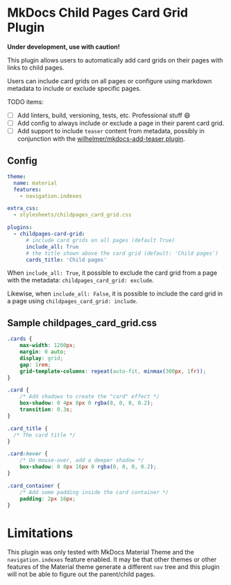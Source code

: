 # MkDocs Child Pages Card Grid Plugin

**Under development, use with caution!**

This plugin allows users to automatically add card grids on their pages with links to child pages.

Users can include card grids on all pages or configure using markdown metadata to include or exclude specific pages.

TODO items:

- [ ] Add linters, build, versioning, tests, etc. Professional stuff 😄
- [ ] Add config to always include or exclude a page in their parent card grid.
- [ ] Add support to include `teaser` content from metadata, possibly in conjunction with the [wilhelmer/mkdocs-add-teaser plugin](https://github.com/wilhelmer/mkdocs-add-teaser).

## Config

```yaml
theme: 
  name: material
  features:
    - navigation.indexes

extra_css:
  - stylesheets/childpages_card_grid.css

plugins:
  - childpages-card-grid:
      # include card grids on all pages (default True)
      include_all: True
      # the title shown above the card grid (default: 'Child pages')
      cards_title: 'Child pages'
```

When `include_all: True`, it possible to exclude the card grid from a page with the metadata: `childpages_card_grid: exclude`. 

Likewise, when `include_all: False`, it is possible to include the card grid in a page using `childpages_card_grid: include`.

## Sample childpages_card_grid.css

```css
.cards {
    max-width: 1200px;
    margin: 0 auto;
    display: grid;
    gap: 1rem;
    grid-template-columns: repeat(auto-fit, minmax(300px, 1fr));
}

.card {
    /* Add shadows to create the "card" effect */
    box-shadow: 0 4px 8px 0 rgba(0, 0, 0, 0.2);
    transition: 0.3s;
}

.card_title {
  /* The card title */
}

.card:hover {
    /* On mouse-over, add a deeper shadow */
    box-shadow: 0 8px 16px 0 rgba(0, 0, 0, 0.2);
}

.card_container {
    /* Add some padding inside the card container */
    padding: 2px 16px;
}
```

# Limitations

This plugin was only tested with MkDocs Material Theme and the `navigation.indexes` feature enabled. It may be that other themes or other features of the Material theme generate a different `nav` tree and this plugin will not be able to figure out the parent/child pages.
